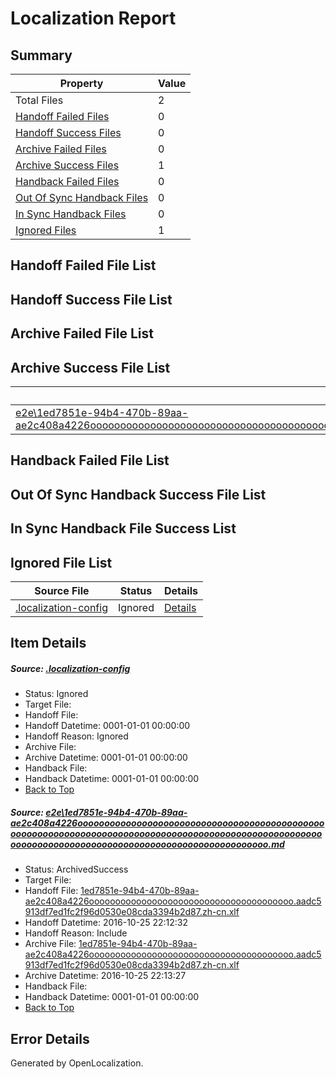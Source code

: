 # <a name='report-top'></a> Localization Report

## Summary
 Property | Value 
 -------- | ----- 
 Total Files | 2
[ Handoff Failed Files ](#handoff-failed-list)| 0
[ Handoff Success Files ](#handoff-success-list)| 0
[ Archive Failed Files ](#archive-failed-list)| 0
[ Archive Success Files ](#archive-success-list)| 1
[ Handback Failed Files ](#handback-failed-list)| 0
[ Out Of Sync Handback Files ](#outofsync-handback-success-list)| 0
[ In Sync Handback Files ](#insync-handback-success-list)| 0
[ Ignored Files ](#ignored-list)| 1

## <a name='handoff-failed-list'></a> Handoff Failed File List

## <a name='handoff-success-list'></a> Handoff Success File List

## <a name='archive-failed-list'></a> Archive Failed File List

## <a name='archive-success-list'></a> Archive Success File List
 Source File | Status | Details 
 ----------- | ------ | ------- 
 [e2e\1ed7851e-94b4-470b-89aa-ae2c408a4226oooooooooooooooooooooooooooooooooooooooooooooooooooooooooooooooooooooooooooooooooooooooooooooooooooooooooooooooooooooooooooooooooooooooooooooooooooooooo.md](https://github.com/OpenLocalizationTestOrg/ol-test0/blob/636a59f82db3df9b8e71529b197d39c74ad7acb1/e2e/1ed7851e-94b4-470b-89aa-ae2c408a4226oooooooooooooooooooooooooooooooooooooooooooooooooooooooooooooooooooooooooooooooooooooooooooooooooooooooooooooooooooooooooooooooooooooooooooooooooooooooo.md) | ArchivedSuccess | [Details](#5a023800ffaad71ab28874c034fc7c678ca370cb1)

## <a name='handback-failed-list'></a> Handback Failed File List

## <a name='outofsync-handback-success-list'></a> Out Of Sync Handback Success File List

## <a name='insync-handback-success-list'></a> In Sync Handback File Success List

## <a name='ignored-list'></a> Ignored File List
 Source File | Status | Details 
 ----------- | ------ | ------- 
 [.localization-config](https://github.com/OpenLocalizationTestOrg/ol-test0/blob/636a59f82db3df9b8e71529b197d39c74ad7acb1/.localization-config) | Ignored | [Details](#c268a05ecaa7ec85942ed632c29928ee5bd6da8d0)

## Item Details
##### <a name='c268a05ecaa7ec85942ed632c29928ee5bd6da8d0'></a> Source: [.localization-config](https://github.com/OpenLocalizationTestOrg/ol-test0/blob/636a59f82db3df9b8e71529b197d39c74ad7acb1/.localization-config)
* Status: Ignored
* Target File: 
* Handoff File: 
* Handoff Datetime: 0001-01-01 00:00:00
* Handoff Reason: Ignored
* Archive File: 
* Archive Datetime: 0001-01-01 00:00:00
* Handback File: 
* Handback Datetime: 0001-01-01 00:00:00
* [Back to Top](#report-top)

##### <a name='5a023800ffaad71ab28874c034fc7c678ca370cb1'></a> Source: [e2e\1ed7851e-94b4-470b-89aa-ae2c408a4226oooooooooooooooooooooooooooooooooooooooooooooooooooooooooooooooooooooooooooooooooooooooooooooooooooooooooooooooooooooooooooooooooooooooooooooooooooooooo.md](https://github.com/OpenLocalizationTestOrg/ol-test0/blob/636a59f82db3df9b8e71529b197d39c74ad7acb1/e2e/1ed7851e-94b4-470b-89aa-ae2c408a4226oooooooooooooooooooooooooooooooooooooooooooooooooooooooooooooooooooooooooooooooooooooooooooooooooooooooooooooooooooooooooooooooooooooooooooooooooooooooo.md)
* Status: ArchivedSuccess
* Target File: 
* Handoff File: [1ed7851e-94b4-470b-89aa-ae2c408a4226ooooooooooooooooooooooooooooooooooooooo.aadc5913df7ed1fc2f96d0530e08cda3394b2d87.zh-cn.xlf](https://github.com/OpenLocalizationTestOrg/ol-test0-handoff/blob/2614b5993daf146aaa1f5755b5ae58601c37abc6/ol-handoff/OpenLocalizationTestOrg/ol-test0-zhcn/shujia/ht/1ed7851e-94b4-470b-89aa-ae2c408a4226ooooooooooooooooooooooooooooooooooooooo.aadc5913df7ed1fc2f96d0530e08cda3394b2d87.zh-cn.xlf)
* Handoff Datetime: 2016-10-25 22:12:32
* Handoff Reason: Include
* Archive File: [1ed7851e-94b4-470b-89aa-ae2c408a4226ooooooooooooooooooooooooooooooooooooooo.aadc5913df7ed1fc2f96d0530e08cda3394b2d87.zh-cn.xlf](https://github.com/OpenLocalizationTestOrg/ol-test0-handoff/blob/522c7ca1d817e033b4e8587583de8a7cc0c44b55/ol-archive/OpenLocalizationTestOrg/ol-test0-zhcn/shujia/ht/1ed7851e-94b4-470b-89aa-ae2c408a4226ooooooooooooooooooooooooooooooooooooooo.aadc5913df7ed1fc2f96d0530e08cda3394b2d87.zh-cn.xlf)
* Archive Datetime: 2016-10-25 22:13:27
* Handback File: 
* Handback Datetime: 0001-01-01 00:00:00
* [Back to Top](#report-top)


## Error Details

Generated by OpenLocalization.
